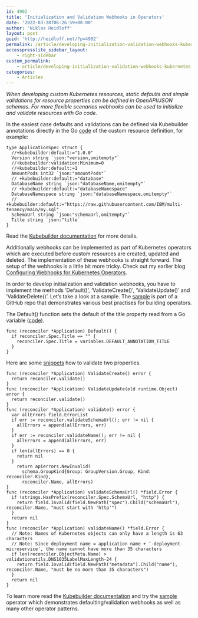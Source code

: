 ```yaml
---
id: 4902
title: 'Initialization and Validation Webhooks in Operators'
date: '2022-03-28T06:26:59+00:00'
author: 'Niklas Heidloff'
layout: post
guid: 'http://heidloff.net/?p=4902'
permalink: /article/developing-initialization-validation-webhooks-kubernetes-operators/
accesspresslite_sidebar_layout:
    - right-sidebar
custom_permalink:
    - article/developing-initialization-validation-webhooks-kubernetes-operators/
categories:
    - Articles
---
```


*When developing custom Kubernetes resources, static defaults and simple validations for resource properties can be defined in OpenAPI/JSON schemas. For more flexible scenarios webhooks can be used to initialize and validate resources with Go code.*

In the easiest case defaults and validations can be defined via Kubebuilder annotations directly in the Go [code](https://github.com/IBM/operator-sample-go/blob/a449303076310bc99e3595c1904e6aeb6ee03b87/operator-application/api/v1beta1/application_types.go) of the custom resource definition, for example:

```
type ApplicationSpec struct {
  //+kubebuilder:default:="1.0.0"
  Version string `json:"version,omitempty"`
  //+kubebuilder:validation:Minimum=0
  //+kubebuilder:default:=1
  AmountPods int32 `json:"amountPods"`
  // +kubebuilder:default:="database"
  DatabaseName string `json:"databaseName,omitempty"`
  // +kubebuilder:default:="databaseNamespace"
  DatabaseNamespace string `json:"databaseNamespace,omitempty"`
  // +kubebuilder:default:="https://raw.githubusercontent.com/IBM/multi-tenancy/main/my.sql"
  SchemaUrl string `json:"schemaUrl,omitempty"`
  Title string `json:"title`
}
```

Read the [Kubebuilder documentation](https://book.kubebuilder.io/reference/markers/crd-validation.html) for more details.

Additionally webhooks can be implemented as part of Kubernetes operators which are executed before custom resources are created, updated and deleted. The implementation of these webhooks is straight forward. The setup of the webhooks is a little bit more tricky. Check out my earlier blog [Configuring Webhooks for Kubernetes Operators](http://heidloff.net/article/configuring-webhooks-kubernetes-operators/).

In order to develop initialization and validation webhooks, you have to implement the methods ‘Default()’, ‘ValidateCreate()’, ‘ValidateUpdate()’ and ‘ValidateDelete()’. Let’s take a look at a sample. The [sample](https://github.com/IBM/operator-sample-go) is part of a GitHub repo that demonstrates various best practises for building operators.

The Default() function sets the default of the title property read from a Go variable ([code](https://github.com/IBM/operator-sample-go/blob/a449303076310bc99e3595c1904e6aeb6ee03b87/operator-application/api/v1beta1/application_webhook.go#L28-L33)).

```
func (reconciler *Application) Default() {
  if reconciler.Spec.Title == "" {
    reconciler.Spec.Title = variables.DEFAULT_ANNOTATION_TITLE
  }
}
```

Here are some [snippets](https://github.com/IBM/operator-sample-go/blob/a449303076310bc99e3595c1904e6aeb6ee03b87/operator-application/api/v1beta1/application_webhook.go#L38-L83) how to validate two properties.

```
func (reconciler *Application) ValidateCreate() error {
  return reconciler.validate()
}
func (reconciler *Application) ValidateUpdate(old runtime.Object) error {
  return reconciler.validate()
}
func (reconciler *Application) validate() error {
  var allErrors field.ErrorList
  if err := reconciler.validateSchemaUrl(); err != nil {
    allErrors = append(allErrors, err)
  }
  if err := reconciler.validateName(); err != nil {
    allErrors = append(allErrors, err)
  }
  if len(allErrors) == 0 {
    return nil
  }
    return apierrors.NewInvalid(
      schema.GroupKind{Group: GroupVersion.Group, Kind: reconciler.Kind},
      reconciler.Name, allErrors)
}
func (reconciler *Application) validateSchemaUrl() *field.Error {
  if !strings.HasPrefix(reconciler.Spec.SchemaUrl, "http") {
    return field.Invalid(field.NewPath("spec").Child("schemaUrl"), reconciler.Name, "must start with 'http'")
  }
  return nil
}
func (reconciler *Application) validateName() *field.Error {
  // Note: Names of Kubernetes objects can only have a length is 63 characters
  // Note: Since deployment name = application name + ‘-deployment-microservice', the name cannot have more than 35 characters
  if len(reconciler.ObjectMeta.Name) > validationutils.DNS1035LabelMaxLength-24 {
    return field.Invalid(field.NewPath("metadata").Child("name"), reconciler.Name, "must be no more than 35 characters")
  }
  return nil
}
```

To learn more read the [Kubebuilder documentation](https://book.kubebuilder.io/cronjob-tutorial/webhook-implementation.html) and try the [sample](https://github.com/IBM/operator-sample-go) operator which demonstrates defaulting/validation webhooks as well as many other operator patterns.